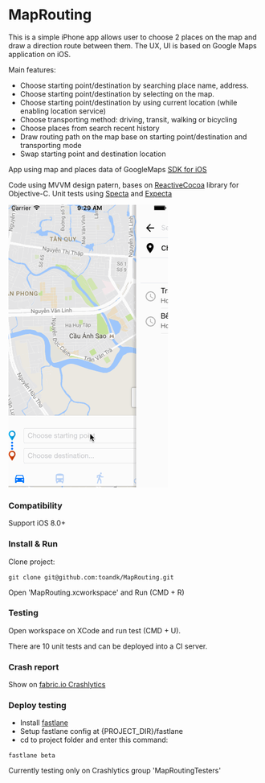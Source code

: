 MapRouting
================
This is a simple iPhone app allows user to choose 2 places on the map and draw a direction route between them. The UX, UI is based on Google Maps application on iOS.

Main features:

- Choose starting point/destination by searching place name, address.  
- Choose starting point/destination by selecting on the map.
- Choose starting point/destination by using current location (while enabling location service)
- Choose transporting method: driving, transit, walking or bicycling
- Choose places from search recent history
- Draw routing path on the map base on starting point/destination and transporting mode
- Swap starting point and destination location


App using map and places data of GoogleMaps [SDK for iOS](https://developers.google.com/maps/documentation/ios-sdk/)

Code using MVVM design patern, bases on [ReactiveCocoa](https://github.com/ReactiveCocoa/ReactiveCocoa) library for Objective-C. Unit tests using [Specta](https://github.com/specta/specta) and [Expecta](https://github.com/specta/expecta)

![image](https://github.com/toandk/MapRouting/blob/master/gif/mr2.gif?raw=true)

### Compatibility
Support iOS 8.0+

### Install & Run
Clone project: 

```
git clone git@github.com:toandk/MapRouting.git
```
Open 'MapRouting.xcworkspace' and Run (CMD + R)

### Testing
Open workspace on XCode and run test (CMD + U).

There are 10 unit tests and can be deployed into a CI server.

### Crash report
Show on [fabric.io Crashlytics](https://fabric.io/tttt3/ios/apps/toandk.maprouting/issues?build=all&event_type=all&time=last-seven-days)

### Deploy testing
- Install [fastlane](https://github.com/fastlane/fastlane)
- Setup fastlane config at {PROJECT_DIR}/fastlane
- cd to project folder and enter this command:

```
fastlane beta
```
Currently testing only on Crashlytics group 'MapRoutingTesters'


